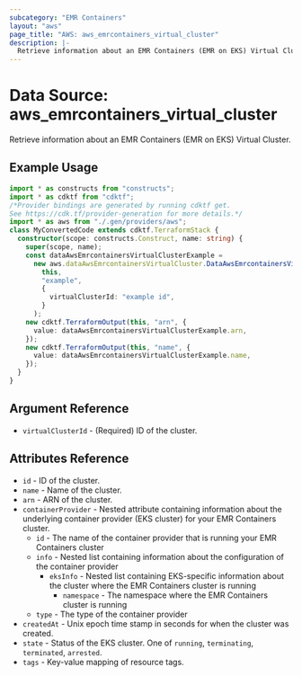 ```yaml
---
subcategory: "EMR Containers"
layout: "aws"
page_title: "AWS: aws_emrcontainers_virtual_cluster"
description: |-
  Retrieve information about an EMR Containers (EMR on EKS) Virtual Cluster
---
```


# Data Source: aws_emrcontainers_virtual_cluster

Retrieve information about an EMR Containers (EMR on EKS) Virtual Cluster.

## Example Usage

```typescript
import * as constructs from "constructs";
import * as cdktf from "cdktf";
/*Provider bindings are generated by running cdktf get.
See https://cdk.tf/provider-generation for more details.*/
import * as aws from "./.gen/providers/aws";
class MyConvertedCode extends cdktf.TerraformStack {
  constructor(scope: constructs.Construct, name: string) {
    super(scope, name);
    const dataAwsEmrcontainersVirtualClusterExample =
      new aws.dataAwsEmrcontainersVirtualCluster.DataAwsEmrcontainersVirtualCluster(
        this,
        "example",
        {
          virtualClusterId: "example id",
        }
      );
    new cdktf.TerraformOutput(this, "arn", {
      value: dataAwsEmrcontainersVirtualClusterExample.arn,
    });
    new cdktf.TerraformOutput(this, "name", {
      value: dataAwsEmrcontainersVirtualClusterExample.name,
    });
  }
}

```

## Argument Reference

* `virtualClusterId` - (Required) ID of the cluster.

## Attributes Reference

* `id` - ID of the cluster.
* `name` - Name of the cluster.
* `arn` - ARN of the cluster.
* `containerProvider` - Nested attribute containing information about the underlying container provider (EKS cluster) for your EMR Containers cluster.
    * `id` - The name of the container provider that is running your EMR Containers cluster
    * `info` - Nested list containing information about the configuration of the container provider
        * `eksInfo` - Nested list containing EKS-specific information about the cluster where the EMR Containers cluster is running
            * `namespace` - The namespace where the EMR Containers cluster is running
    * `type` - The type of the container provider
* `createdAt` - Unix epoch time stamp in seconds for when the cluster was created.
* `state` - Status of the EKS cluster. One of `running`, `terminating`, `terminated`, `arrested`.
* `tags` - Key-value mapping of resource tags.

<!-- cache-key: cdktf-0.17.0-pre.15 input-723cfaee39d396809c4927b540cbef90612b916d36be8a791074303c8fcc33fc -->